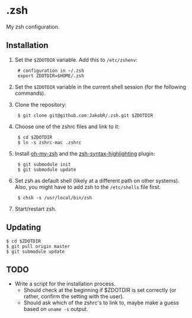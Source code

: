 .zsh
====

My zsh configuration.


Installation
------------

1. Set the `$ZDOTDIR` variable. Add this to `/etc/zshenv`:

        # configuration in ~/.zsh
        export ZDOTDIR=$HOME/.zsh

2. Set the `$ZDOTDIR` variable in the current shell session (for the following commands).

3. Clone the repository:

        $ git clone git@github.com:JakobR/.zsh.git $ZDOTDIR

4. Choose one of the zshrc files and link to it:

        $ cd $ZDOTDIR
        $ ln -s zshrc-mac .zshrc

5. Install [oh-my-zsh](https://github.com/robbyrussell/oh-my-zsh) and the [zsh-syntax-highlighting](https://github.com/zsh-users/zsh-syntax-highlighting) plugin:

        $ git submodule init
        $ git submodule update

6. Set zsh as default shell (likely at a different path on other systems). Also, you might have to add zsh to the `/etc/shells` file first.

        $ chsh -s /usr/local/bin/zsh

7. Start/restart zsh.


Updating
--------

    $ cd $ZDOTDIR
    $ git pull origin master
    $ git submodule update


TODO
----

* Write a script for the installation process.
  * Should check at the beginning if $ZDOTDIR is set correctly (or rather, confirm the setting with the user).
  * Should ask which of the zshrc's to link to, maybe make a guess based on `uname -s` output.
